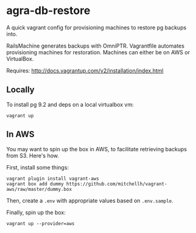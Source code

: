 agra-db-restore
===============

A quick vagrant config for provisioning machines to restore pg backups into. 

RailsMachine generates backups with OmniPTR. Vagrantfile automates provisioning machines for restoration. Machines can either be on AWS or VirtualBox. 

Requires: http://docs.vagrantup.com/v2/installation/index.html

Locally
-------
To install pg 9.2 and deps on a local virtualbox vm:

    vagrant up

In AWS
------
You may want to spin up the box in AWS, to facilitate retrieving backups from S3.  Here's how.

First, install some things:

    vagrant plugin install vagrant-aws
    vagrant box add dummy https://github.com/mitchellh/vagrant-aws/raw/master/dummy.box
    
Then, create a <code>.env</code> with appropriate values based on <code>.env.sample</code>.

Finally, spin up the box:

    vagrant up --provider=aws
